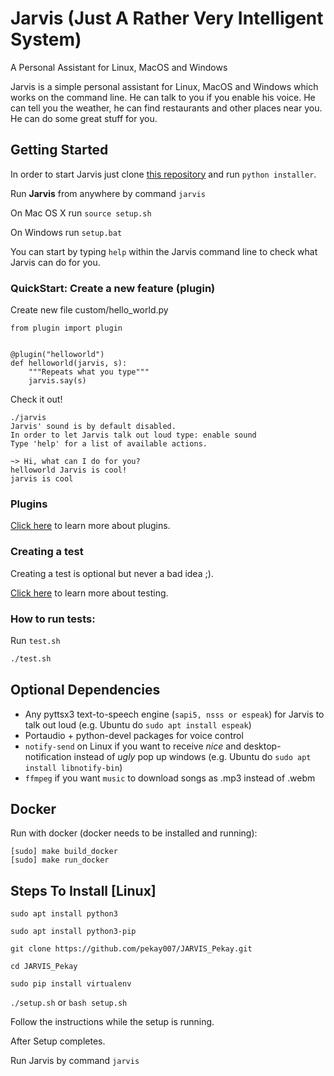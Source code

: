# Jarvis (Just A Rather Very Intelligent System)

A Personal Assistant for Linux, MacOS and Windows

Jarvis is a simple personal assistant for Linux, MacOS and Windows which works on the command line. He can talk to you if you enable his voice. He can tell you the weather, he can find restaurants and other places near you. He can do some great stuff for you.

## Getting Started

In order to start Jarvis just clone [this repository](https://github.com/pekay007/JARVIS_Pekay.git) and run `python installer`.

Run **Jarvis** from anywhere by command `jarvis`

On Mac OS X run `source setup.sh`

On Windows run `setup.bat`

You can start by typing `help` within the Jarvis command line to check what Jarvis can do for you.


### QuickStart: Create a new feature (plugin)

Create new file custom/hello_world.py

```
from plugin import plugin


@plugin("helloworld")
def helloworld(jarvis, s):
    """Repeats what you type"""
    jarvis.say(s)
```

Check it out!
```
./jarvis
Jarvis' sound is by default disabled.
In order to let Jarvis talk out loud type: enable sound
Type 'help' for a list of available actions.

~> Hi, what can I do for you?
helloworld Jarvis is cool!
jarvis is cool
```

### Plugins

[Click here](doc/PLUGINS.md) to learn more about plugins.

### Creating a test

Creating a test is optional but never a bad idea ;).

[Click here](doc/TESTING.md) to learn more about testing.

### How to run tests:

 Run `test.sh`
 ```bash
 ./test.sh
 ```
## Optional Dependencies

- Any pyttsx3 text-to-speech engine (``sapi5, nsss or espeak``) for Jarvis to talk out loud (e.g. Ubuntu do ``sudo apt install espeak``)
- Portaudio + python-devel packages for voice control
- ``notify-send`` on Linux if you want to receive *nice* and desktop-notification instead of *ugly* pop up windows (e.g. Ubuntu do ``sudo apt install libnotify-bin``)
- ``ffmpeg`` if you want ``music`` to download songs as .mp3 instead of .webm

## Docker

Run with docker (docker needs to be installed and running):

```
[sudo] make build_docker
[sudo] make run_docker
```

## Steps To Install [Linux]


`sudo apt install python3`

`sudo apt install python3-pip`

`git clone https://github.com/pekay007/JARVIS_Pekay.git`

`cd JARVIS_Pekay`

`sudo pip install virtualenv`

`./setup.sh` or `bash setup.sh`

Follow the instructions while the setup is running.

After Setup completes.

Run Jarvis by command `jarvis`



